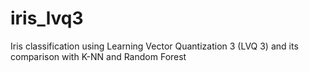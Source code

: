 # iris_lvq3
Iris classification using Learning Vector Quantization 3 (LVQ 3) and its comparison with K-NN and Random Forest
